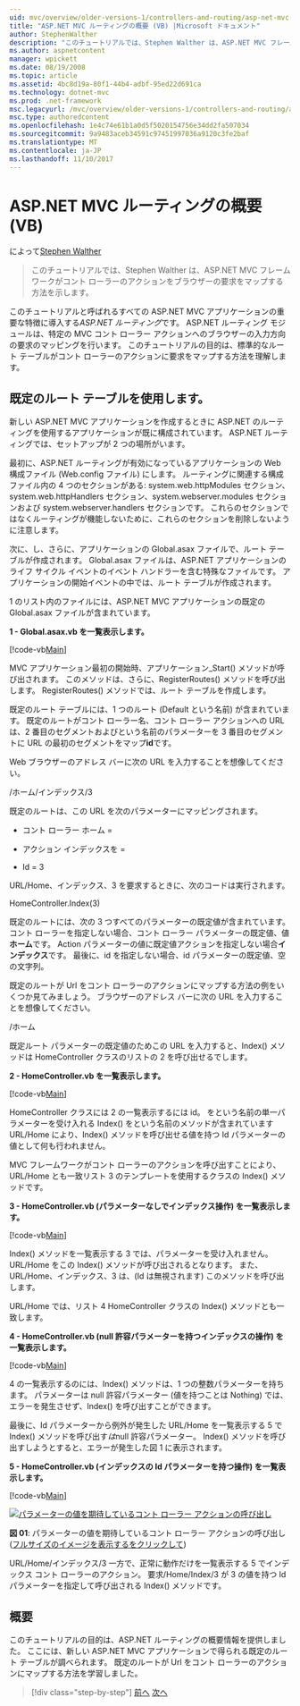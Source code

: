 ```yaml
---
uid: mvc/overview/older-versions-1/controllers-and-routing/asp-net-mvc-routing-overview-vb
title: "ASP.NET MVC ルーティングの概要 (VB) |Microsoft ドキュメント"
author: StephenWalther
description: "このチュートリアルでは、Stephen Walther は、ASP.NET MVC フレームワークがコント ローラーのアクションをブラウザーの要求をマップする方法を示します。"
ms.author: aspnetcontent
manager: wpickett
ms.date: 08/19/2008
ms.topic: article
ms.assetid: 4bc8d19a-80f1-44b4-adbf-95ed22d691ca
ms.technology: dotnet-mvc
ms.prod: .net-framework
msc.legacyurl: /mvc/overview/older-versions-1/controllers-and-routing/asp-net-mvc-routing-overview-vb
msc.type: authoredcontent
ms.openlocfilehash: 1e4c74e61b1a0d5f5020154756e34dd2fa507034
ms.sourcegitcommit: 9a9483aceb34591c97451997036a9120c3fe2baf
ms.translationtype: MT
ms.contentlocale: ja-JP
ms.lasthandoff: 11/10/2017
---
```

<a name="aspnet-mvc-routing-overview-vb"></a>ASP.NET MVC ルーティングの概要 (VB)
====================
によって[Stephen Walther](https://github.com/StephenWalther)

> このチュートリアルでは、Stephen Walther は、ASP.NET MVC フレームワークがコント ローラーのアクションをブラウザーの要求をマップする方法を示します。


このチュートリアルと呼ばれるすべての ASP.NET MVC アプリケーションの重要な特徴に導入する*ASP.NET ルーティング*です。 ASP.NET ルーティング モジュールは、特定の MVC コント ローラー アクションへのブラウザーの入力方向の要求のマッピングを行います。 このチュートリアルの目的は、標準的なルート テーブルがコント ローラーのアクションに要求をマップする方法を理解します。

## <a name="using-the-default-route-table"></a>既定のルート テーブルを使用します。

新しい ASP.NET MVC アプリケーションを作成するときに ASP.NET のルーティングを使用するアプリケーションが既に構成されています。 ASP.NET ルーティングでは、セットアップが 2 つの場所がいます。

最初に、ASP.NET ルーティングが有効になっているアプリケーションの Web 構成ファイル (Web.config ファイル) にします。 ルーティングに関連する構成ファイル内の 4 つのセクションがある: system.web.httpModules セクション、system.web.httpHandlers セクション、system.webserver.modules セクションおよび system.webserver.handlers セクションです。 これらのセクションではなくルーティングが機能しないために、これらのセクションを削除しないように注意します。

次に、し、さらに、アプリケーションの Global.asax ファイルで、ルート テーブルが作成されます。 Global.asax ファイルは、ASP.NET アプリケーションのライフ サイクル イベントのイベント ハンドラーを含む特殊なファイルです。 アプリケーションの開始イベントの中では、ルート テーブルが作成されます。

1 のリスト内のファイルには、ASP.NET MVC アプリケーションの既定の Global.asax ファイルが含まれています。

**1 - Global.asax.vb を一覧表示します。**

[!code-vb[Main](asp-net-mvc-routing-overview-vb/samples/sample1.vb)]

MVC アプリケーション最初の開始時、アプリケーション\_Start() メソッドが呼び出されます。 このメソッドは、さらに、RegisterRoutes() メソッドを呼び出します。 RegisterRoutes() メソッドでは、ルート テーブルを作成します。

既定のルート テーブルには、1 つのルート (Default という名前) が含まれています。 既定のルートがコント ローラー名、コント ローラー アクションへの URL は、2 番目のセグメントおよびという名前のパラメーターを 3 番目のセグメントに URL の最初のセグメントをマップ**id**です。

Web ブラウザーのアドレス バーに次の URL を入力することを想像してください。

/ホーム/インデックス/3

既定のルートは、この URL を次のパラメーターにマッピングされます。

- コント ローラー ホーム =

- アクション インデックスを =

- Id = 3

URL/Home、インデックス、3 を要求するときに、次のコードは実行されます。

HomeController.Index(3)

既定のルートには、次の 3 つすべてのパラメーターの既定値が含まれています。 コント ローラーを指定しない場合、コント ローラー パラメーターの既定値、値**ホーム**です。 Action パラメーターの値に既定値アクションを指定しない場合**インデックス**です。 最後に、id を指定しない場合、id パラメーターの既定値、空の文字列。

既定のルートが Url をコント ローラーのアクションにマップする方法の例をいくつか見てみましょう。 ブラウザーのアドレス バーに次の URL を入力することを想像してください。

/ホーム

既定ルート パラメーターの既定値のためこの URL を入力すると、Index() メソッドは HomeController クラスのリストの 2 を呼び出せるでします。

**2 - HomeController.vb を一覧表示します。**

[!code-vb[Main](asp-net-mvc-routing-overview-vb/samples/sample2.vb)]

HomeController クラスには 2 の一覧表示するには id。 をという名前の単一パラメーターを受け入れる Index() をという名前のメソッドが含まれていますURL/Home により、Index() メソッドを呼び出せる値を持つ Id パラメーターの値として何も行われません。

MVC フレームワークがコント ローラーのアクションを呼び出すことにより、URL/Home とも一致リスト 3 のテンプレートを使用するクラスの Index() メソッドです。

**3 - HomeController.vb (パラメーターなしでインデックス操作) を一覧表示します。**

[!code-vb[Main](asp-net-mvc-routing-overview-vb/samples/sample3.vb)]

Index() メソッドを一覧表示する 3 では、パラメーターを受け入れません。 URL/Home をこの Index() メソッドが呼び出されるとなります。 また、URL/Home、インデックス、3 は、(Id は無視されます) このメソッドを呼び出します。

URL/Home では、リスト 4 HomeController クラスの Index() メソッドとも一致します。

**4 - HomeController.vb (null 許容パラメーターを持つインデックスの操作) を一覧表示します。**

[!code-vb[Main](asp-net-mvc-routing-overview-vb/samples/sample4.vb)]

4 の一覧表示するのには、Index() メソッドは、1 つの整数パラメーターを持ちます。 パラメーターは null 許容パラメーター (値を持つことは Nothing) では、エラーを発生させず、Index() を呼び出すことができます。

最後に、Id パラメーターから例外が発生した URL/Home を一覧表示する 5 で Index() メソッドを呼び出す*は*null 許容パラメーター。 Index() メソッドを呼び出すしようとすると、エラーが発生した図 1 に表示されます。

**5 - HomeController.vb (インデックスの Id パラメーターを持つ操作) を一覧表示します。**

[!code-vb[Main](asp-net-mvc-routing-overview-vb/samples/sample5.vb)]


[![パラメーターの値を期待しているコント ローラー アクションの呼び出し](asp-net-mvc-routing-overview-vb/_static/image1.jpg)](asp-net-mvc-routing-overview-vb/_static/image1.png)

**図 01**: パラメーターの値を期待しているコント ローラー アクションの呼び出し ([フルサイズのイメージを表示するをクリックして](asp-net-mvc-routing-overview-vb/_static/image2.png))


URL/Home/インデックス/3 一方で、正常に動作だけを一覧表示する 5 でインデックス コント ローラーのアクション。 要求/Home/Index/3 が 3 の値を持つ Id パラメーターを指定して呼び出される Index() メソッドです。

## <a name="summary"></a>概要

このチュートリアルの目的は、ASP.NET ルーティングの概要情報を提供しました。 ここには、新しい ASP.NET MVC アプリケーションで得られる既定のルート テーブルが調べられます。 既定のルートが Url をコント ローラーのアクションにマップする方法を学習しました。

>[!div class="step-by-step"]
[前へ](creating-an-action-cs.md)
[次へ](understanding-action-filters-vb.md)
